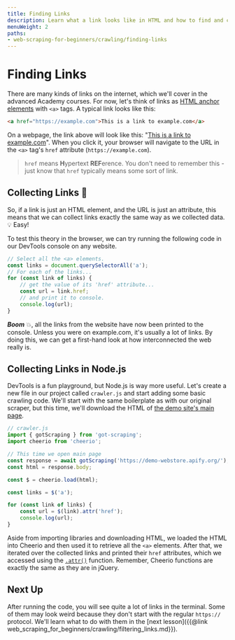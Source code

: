 ```yaml
---
title: Finding Links
description: Learn what a link looks like in HTML and how to find and collect their URLs when web scraping using both DevTools and Node.js.
menuWeight: 2
paths:
- web-scraping-for-beginners/crawling/finding-links
---
```


# [](#finding-links) Finding Links

There are many kinds of links on the internet, which we'll cover in the advanced Academy courses. For now, let's think of links as <a href="https://developer.mozilla.org/en-US/docs/Web/HTML/Element/a" target="_blank">HTML anchor elements</a> with `<a>` tags. A typical link looks like this:

```HTML
<a href="https://example.com">This is a link to example.com</a>
```

On a webpage, the link above will look like this: "<a href="https://example.com" target="_blank">This is a link to example.com</a>". When you click it, your browser will navigate to the URL in the `<a>` tag's `href` attribute (`https://example.com`).

> `href` means **H**ypertext **REF**erence. You don't need to remember this - just know that `href` typically means some sort of link.

## [](#collecting-links) Collecting Links 🔗

So, if a link is just an HTML element, and the URL is just an attribute, this means that we can collect links exactly the same way as we collected data.💡 Easy!

To test this theory in the browser, we can try running the following code in our DevTools console on any website.

```JavaScript
// Select all the <a> elements.
const links = document.querySelectorAll('a');
// For each of the links...
for (const link of links) {
    // get the value of its 'href' attribute...
    const url = link.href;
    // and print it to console.
    console.log(url);
}
```

**_Boom_** 💥, all the links from the website have now been printed to the console. Unless you were on example.com, it's usually a lot of links. By doing this, we can get a first-hand look at how interconnected the web really is.

## [](#collecting-links-in-node) Collecting Links in Node.js

DevTools is a fun playground, but Node.js is way more useful. Let's create a new file in our project called `crawler.js` and start adding some basic crawling code. We'll start with the same boilerplate as with our original scraper, but this time, we'll download the HTML of <a href="https://demo-webstore.apify.org/" target="_blank">the demo site's main page</a>.

```JavaScript
// crawler.js
import { gotScraping } from 'got-scraping';
import cheerio from 'cheerio';

// This time we open main page
const response = await gotScraping('https://demo-webstore.apify.org/');
const html = response.body;

const $ = cheerio.load(html);

const links = $('a');

for (const link of links) {
    const url = $(link).attr('href');
    console.log(url);
}
```

Aside from importing libraries and downloading HTML, we loaded the HTML into Cheerio and then used it to retrieve all the `<a>` elements. After that, we iterated over the collected links and printed their `href` attributes, which we accessed using the <a href="https://api.jquery.com/attr/" target="_blank">`.attr()`</a> function. Remember, Cheerio functions are exactly the same as they are in jQuery.

## [](#next) Next Up

After running the code, you will see quite a lot of links in the terminal. Some of them may look weird because they don't start with the regular `https://` protocol. We'll learn what to do with them in the [next lesson]({{@link web_scraping_for_beginners/crawling/filtering_links.md}}).
